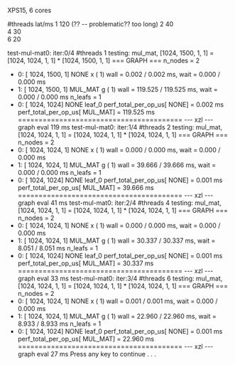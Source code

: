 XPS15, 6 cores


#threads    lat/ms
1           120        (?? -- problematic?? too long)
2           40          
4           30      
6           20


test-mul-mat0: iter:0/4 #threads 1
testing: mul_mat, [1024, 1500, 1, 1] = [1024, 1024, 1, 1] * [1024, 1500, 1, 1]
=== GRAPH ===
n_nodes = 2
 -   0: [  1024,  1500,     1]             NONE x (  1) wall =   0.002 /   0.002 ms, wait =   0.000 /   0.000 ms
 -   1: [  1024,  1500,     1]          MUL_MAT g (  1) wall = 119.525 / 119.525 ms, wait =   0.000 /   0.000 ms
n_leafs = 1
 -   0: [  1024,  1024]     NONE           leaf_0
perf_total_per_op_us[            NONE] =   0.002 ms
perf_total_per_op_us[         MUL_MAT] = 119.525 ms
========================================
--- xzl --- graph eval 119 ms
test-mul-mat0: iter:1/4 #threads 2
testing: mul_mat, [1024, 1024, 1, 1] = [1024, 1024, 1, 1] * [1024, 1024, 1, 1]
=== GRAPH ===
n_nodes = 2
 -   0: [  1024,  1024,     1]             NONE x (  1) wall =   0.000 /   0.000 ms, wait =   0.000 /   0.000 ms
 -   1: [  1024,  1024,     1]          MUL_MAT g (  1) wall =  39.666 /  39.666 ms, wait =   0.000 /   0.000 ms
n_leafs = 1
 -   0: [  1024,  1024]     NONE           leaf_0
perf_total_per_op_us[            NONE] =   0.001 ms
perf_total_per_op_us[         MUL_MAT] =  39.666 ms
========================================
--- xzl --- graph eval 41 ms
test-mul-mat0: iter:2/4 #threads 4
testing: mul_mat, [1024, 1024, 1, 1] = [1024, 1024, 1, 1] * [1024, 1024, 1, 1]
=== GRAPH ===
n_nodes = 2
 -   0: [  1024,  1024,     1]             NONE x (  1) wall =   0.000 /   0.000 ms, wait =   0.000 /   0.000 ms
 -   1: [  1024,  1024,     1]          MUL_MAT g (  1) wall =  30.337 /  30.337 ms, wait =   8.051 /   8.051 ms
n_leafs = 1
 -   0: [  1024,  1024]     NONE           leaf_0
perf_total_per_op_us[            NONE] =   0.001 ms
perf_total_per_op_us[         MUL_MAT] =  30.337 ms
========================================
--- xzl --- graph eval 33 ms
test-mul-mat0: iter:3/4 #threads 6
testing: mul_mat, [1024, 1024, 1, 1] = [1024, 1024, 1, 1] * [1024, 1024, 1, 1]
=== GRAPH ===
n_nodes = 2
 -   0: [  1024,  1024,     1]             NONE x (  1) wall =   0.001 /   0.001 ms, wait =   0.000 /   0.000 ms
 -   1: [  1024,  1024,     1]          MUL_MAT g (  1) wall =  22.960 /  22.960 ms, wait =   8.933 /   8.933 ms
n_leafs = 1
 -   0: [  1024,  1024]     NONE           leaf_0
perf_total_per_op_us[            NONE] =   0.001 ms
perf_total_per_op_us[         MUL_MAT] =  22.960 ms
========================================
--- xzl --- graph eval 27 ms
Press any key to continue . . .